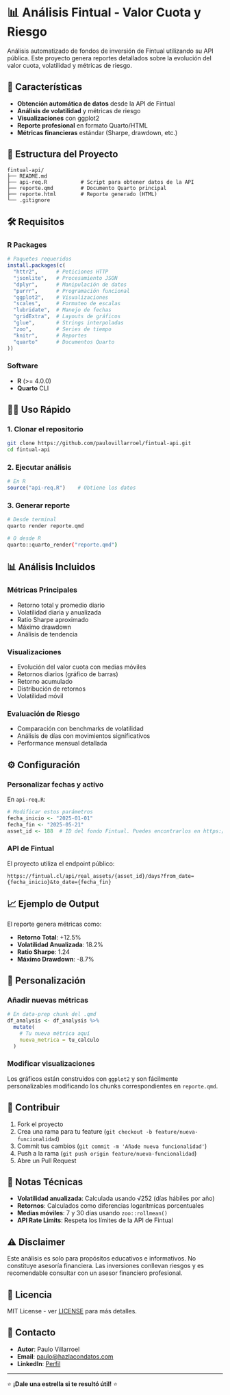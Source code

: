 # 📊 Análisis Fintual - Valor Cuota y Riesgo

Análisis automatizado de fondos de inversión de Fintual utilizando su API pública. Este proyecto genera reportes detallados sobre la evolución del valor cuota, volatilidad y métricas de riesgo.

## 🚀 Características

- **Obtención automática de datos** desde la API de Fintual
- **Análisis de volatilidad** y métricas de riesgo
- **Visualizaciones** con ggplot2
- **Reporte profesional** en formato Quarto/HTML
- **Métricas financieras** estándar (Sharpe, drawdown, etc.)

## 📁 Estructura del Proyecto

```
fintual-api/
├── README.md
├── api-req.R           # Script para obtener datos de la API
├── reporte.qmd         # Documento Quarto principal
├── reporte.html        # Reporte generado (HTML)
└── .gitignore
```

## 🛠️ Requisitos

### R Packages
```r
# Paquetes requeridos
install.packages(c(
  "httr2",      # Peticiones HTTP
  "jsonlite",   # Procesamiento JSON
  "dplyr",      # Manipulación de datos
  "purrr",      # Programación funcional
  "ggplot2",    # Visualizaciones
  "scales",     # Formateo de escalas
  "lubridate",  # Manejo de fechas
  "gridExtra",  # Layouts de gráficos
  "glue",       # Strings interpoladas
  "zoo",        # Series de tiempo
  "knitr",      # Reportes
  "quarto"      # Documentos Quarto
))
```

### Software
- **R** (>= 4.0.0)
- **Quarto** CLI

## 🏃‍♂️ Uso Rápido

### 1. Clonar el repositorio
```bash
git clone https://github.com/paulovillarroel/fintual-api.git
cd fintual-api
```

### 2. Ejecutar análisis
```r
# En R 
source("api-req.R")    # Obtiene los datos
```

### 3. Generar reporte
```bash
# Desde terminal
quarto render reporte.qmd

# O desde R
quarto::quarto_render("reporte.qmd")
```

## 📊 Análisis Incluidos

### Métricas Principales
- Retorno total y promedio diario
- Volatilidad diaria y anualizada
- Ratio Sharpe aproximado
- Máximo drawdown
- Análisis de tendencia

### Visualizaciones
- Evolución del valor cuota con medias móviles
- Retornos diarios (gráfico de barras)
- Retorno acumulado
- Distribución de retornos
- Volatilidad móvil

### Evaluación de Riesgo
- Comparación con benchmarks de volatilidad
- Análisis de días con movimientos significativos
- Performance mensual detallada

## ⚙️ Configuración

### Personalizar fechas y activo
En `api-req.R`:
```r
# Modificar estos parámetros
fecha_inicio <- "2025-01-01"
fecha_fin <- "2025-05-21"
asset_id <- 188  # ID del fondo Fintual. Puedes encontrarlos en https://fintualist.com/chile/tecnologia/el-api-de-fintual/
```

### API de Fintual
El proyecto utiliza el endpoint público:
```
https://fintual.cl/api/real_assets/{asset_id}/days?from_date={fecha_inicio}&to_date={fecha_fin}
```

## 📈 Ejemplo de Output

El reporte genera métricas como:
- **Retorno Total**: +12.5%
- **Volatilidad Anualizada**: 18.2%
- **Ratio Sharpe**: 1.24
- **Máximo Drawdown**: -8.7%

## 🔧 Personalización

### Añadir nuevas métricas
```r
# En data-prep chunk del .qmd
df_analysis <- df_analysis %>%
  mutate(
    # Tu nueva métrica aquí
    nueva_metrica = tu_calculo
  )
```

### Modificar visualizaciones
Los gráficos están construidos con `ggplot2` y son fácilmente personalizables modificando los chunks correspondientes en `reporte.qmd`.

## 🤝 Contribuir

1. Fork el proyecto
2. Crea una rama para tu feature (`git checkout -b feature/nueva-funcionalidad`)
3. Commit tus cambios (`git commit -m 'Añade nueva funcionalidad'`)
4. Push a la rama (`git push origin feature/nueva-funcionalidad`)
5. Abre un Pull Request

## 📝 Notas Técnicas

- **Volatilidad anualizada**: Calculada usando √252 (días hábiles por año)
- **Retornos**: Calculados como diferencias logarítmicas porcentuales
- **Medias móviles**: 7 y 30 días usando `zoo::rollmean()`
- **API Rate Limits**: Respeta los límites de la API de Fintual

## ⚠️ Disclaimer

Este análisis es solo para propósitos educativos e informativos. No constituye asesoría financiera. Las inversiones conllevan riesgos y es recomendable consultar con un asesor financiero profesional.

## 📄 Licencia

MIT License - ver [LICENSE](LICENSE) para más detalles.

## 📧 Contacto

- **Autor**: Paulo Villarroel
- **Email**: paulo@hazlacondatos.com
- **LinkedIn**: [Perfil](https://linkedin.com/in/paulovillarroel)

---

⭐ **¡Dale una estrella si te resultó útil!** ⭐
